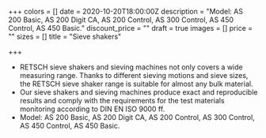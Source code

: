 +++
colors = []
date = 2020-10-20T18:00:00Z
description = "Model: AS 200 Basic, AS 200 Digit CA, AS 200 Control, AS 300 Control, AS 450 Control, AS 450 Basic."
discount_price = ""
draft = true
images = []
price = ""
sizes = []
title = "Sieve shakers"

+++
* RETSCH sieve shakers and sieving machines not only covers a wide measuring range. Thanks to different sieving motions and sieve sizes, the RETSCH sieve shaker range is suitable for almost any bulk material.
* Our sieve shakers and sieving machines produce exact and reproducible results and comply with the requirements for the test materials monitoring according to DIN EN ISO 9000 ff.
* Model: AS 200 Basic, AS 200 Digit CA, AS 200 Control, AS 300 Control, AS 450 Control, AS 450 Basic.